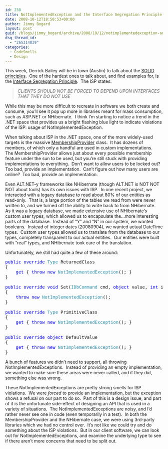 ```yaml
---
id: 238
title: NotImplementedException and the Interface Segregation Principle
date: 2008-10-12T18:50:53+00:00
author: Jimmy Bogard
layout: post
guid: /blogs/jimmy_bogard/archive/2008/10/12/notimplementedexception-and-the-interface-segregation-principle.aspx
dsq_thread_id:
  - "265314839"
categories:
  - CodeSmells
  - Design
---
```

This week, Derrick Bailey will be in town (Austin) to talk about the [SOLID principles](http://www.lostechies.com/blogs/chad_myers/archive/2008/03/07/pablo-s-topic-of-the-month-march-solid-principles.aspx).&#160; One of the hardest ones to talk about, and find examples for, is the [Interface Segregation Principle](http://www.lostechies.com/blogs/rhouston/archive/2008/03/14/ptom-the-interface-segregation-principle.aspx).&#160; The ISP states:

> _CLIENTS SHOULD NOT BE FORCED TO DEPEND UPON INTERFACES THAT THEY DO NOT USE_

While this may be more difficult to recreate in software we both create and consume, you’ll see it pop up more in libraries meant for mass consumption, such as ASP.NET or NHibernate.&#160; I think I’m starting to notice a trend in the .NET space that provides us a bright flashing blue light to indicate violations of the ISP: usage of NotImplementedException.

When talking about ISP in the .NET space, one of the more widely-used targets is the massive [MembershipProvider](http://msdn.microsoft.com/en-us/library/system.web.security.membershipprovider.aspx) class.&#160; It has dozens of members, of which only a handful are used in custom implementations.&#160; The MembershipProvider allows just about every possible membership feature under the sun to be used, but you’re still stuck with providing implementations to everything.&#160; Don’t want to allow users to be locked out?&#160; Too bad, provide an implementation.&#160; Can’t figure out how many users are online?&#160; Too bad, provide an implementation.

Even ALT.NET-y frameworks like NHibernate (though ALT.NET is NOT NOT NOT about tools) has its own issues with ISP.&#160; In one recent project, we interacted with a legacy database to read about 80% of our entities as read-only.&#160; That is, a large portion of the tables we read from were never written to, and we turned off the ability to write back to from NHibernate.&#160; As it was a legacy database, we made extensive use of NHibernate’s custom user types, which allowed us to encapsulate the&#8230;more interesting parts of the database.&#160; Instead of “Y” and “N” in our system, we wanted booleans.&#160; Instead of integer dates (20080904), we wanted actual DateTime types.&#160; Custom user types allowed us to translate from the database to our types, completely transparent to our actual entities.&#160; Our entities were built with “real” types, and NHibernate took care of the translation.

Unfortunately, we still had quite a few of these around:

<pre><span style="color: blue">public override </span><span style="color: #2b91af">Type </span>ReturnedClass
{
    <span style="color: blue">get </span>{ <span style="color: blue">throw new </span><span style="color: #2b91af">NotImplementedException</span>(); }
}

<span style="color: blue">public override void </span>Set(<span style="color: #2b91af">IDbCommand </span>cmd, <span style="color: blue">object </span>value, <span style="color: blue">int </span>index)
{
    <span style="color: blue">throw new </span><span style="color: #2b91af">NotImplementedException</span>();
}

<span style="color: blue">public override </span><span style="color: #2b91af">Type </span>PrimitiveClass
{
    <span style="color: blue">get </span>{ <span style="color: blue">throw new </span><span style="color: #2b91af">NotImplementedException</span>(); }
}

<span style="color: blue">public override object </span>DefaultValue
{
    <span style="color: blue">get </span>{ <span style="color: blue">throw new </span><span style="color: #2b91af">NotImplementedException</span>(); }
}</pre>

[](http://11011.net/software/vspaste)

A bunch of features we didn’t need to support, all throwing NotImplementedExceptions.&#160; Instead of providing an empty implementation, we wanted to make sure these areas were never called, and if they did, something else was wrong.

These NotImplementedExceptions are pretty strong smells for ISP violations.&#160; We were _forced_ to provide an implementation, but the exception shows a refusal on our part to do so.&#160; Part of this is a design issue, and part of it is the unfortunate side-effect of designing an API that is used in a variety of situations.&#160; The NotImplementedExceptions are noisy, and I’d rather never see one in code (even temporarily in a test).&#160; In both the MembershipProvider and the NHibernate case, we were using 3rd-party libraries which we had no control over.&#160; It’s not like we could try and do something about the ISP violations.&#160; But in our client software, we can look out for NotImplementedExceptions, and examine the underlying type to see if there aren’t more concerns that need to be split out.